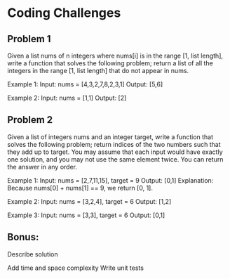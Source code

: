 # Coding Challenges
## Problem 1
Given a list nums of n integers where nums[i] is in the range [1, list length], write a function that solves the following problem; return a list of all the integers in the range [1, list length] that do not appear in nums.

Example 1:
Input: nums = [4,3,2,7,8,2,3,1] Output: [5,6]

Example 2:
Input: nums = [1,1] Output: [2]


## Problem 2
Given a list of integers nums and an integer target, write a function that solves the following problem; return indices of the two numbers such that they add up to target.
You may assume that each input would have exactly one solution, and you may not use the same element twice.
You can return the answer in any order. 

Example 1:
Input: nums = [2,7,11,15], target = 9 Output: [0,1]
Explanation: Because nums[0] + nums[1] == 9, we return [0, 1]. 

Example 2:
Input: nums = [3,2,4], target = 6
Output: [1,2]


Example 3:
Input: nums = [3,3], target = 6 Output: [0,1]


## Bonus:

Describe solution


Add time and space complexity Write unit tests
